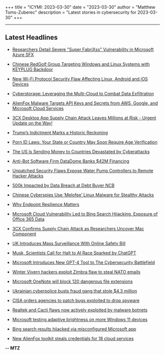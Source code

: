 +++
title = "ICYMI: 2023-03-30"
date = "2023-03-30"
author = "Matthew Toms-Zuberec"
description = "Latest stories in cybersecurity for 2023-03-30"
+++

---------------------------------------------------------------------------
## Latest Headlines
- [Researchers Detail Severe "Super FabriXss" Vulnerability in Microsoft Azure SFX](https://thehackernews.com/2023/03/researchers-detail-severe-super.html)

- [Chinese RedGolf Group Targeting Windows and Linux Systems with KEYPLUG Backdoor](https://thehackernews.com/2023/03/chinese-redgolf-group-targeting-windows.html)

- [New Wi-Fi Protocol Security Flaw Affecting Linux, Android and iOS Devices](https://thehackernews.com/2023/03/new-wi-fi-protocol-security-flaw.html)

- [Cyberstorage: Leveraging the Multi-Cloud to Combat Data Exfiltration](https://thehackernews.com/2023/03/cyberstorage-leveraging-multi-cloud-to.html)

- [AlienFox Malware Targets API Keys and Secrets from AWS, Google, and Microsoft Cloud Services](https://thehackernews.com/2023/03/alienfox-malware-targets-api-keys-and.html)

- [3CX Desktop App Supply Chain Attack Leaves Millions at Risk - Urgent Update on the Way!](https://thehackernews.com/2023/03/3cx-desktop-app-targeted-in-supply.html)

- [Trump’s Indictment Marks a Historic Reckoning](https://www.wired.com/story/trump-indictment-historical-reckoning/)

- [Porn ID Laws: Your State or Country May Soon Require Age Verification](https://www.wired.com/story/porn-age-checks-id-laws/)

- [The US Is Sending Money to Countries Devastated by Cyberattacks](https://www.wired.com/story/white-house-costa-rica-albania-ransomware-aid/)

- [Anti-Bot Software Firm DataDome Banks $42M Financing](https://www.securityweek.com/anti-bot-software-firm-datadome-banks-42m-financing/)

- [Unpatched Security Flaws Expose Water Pump Controllers to Remote Hacker Attacks](https://www.securityweek.com/unpatched-security-flaws-expose-water-pump-controllers-to-remote-hacker-attacks/)

- [500k Impacted by Data Breach at Debt Buyer NCB](https://www.securityweek.com/500k-impacted-by-data-breach-at-debt-buyer-ncb/)

- [Chinese Cyberspies Use ‘Melofee’ Linux Malware for Stealthy Attacks](https://www.securityweek.com/chinese-cyberspies-use-melofee-linux-malware-for-stealthy-attacks/)

- [Why Endpoint Resilience Matters](https://www.securityweek.com/why-endpoint-resilience-matters/)

- [Microsoft Cloud Vulnerability Led to Bing Search Hijacking, Exposure of Office 365 Data](https://www.securityweek.com/microsoft-cloud-vulnerability-led-to-bing-search-hijacking-exposure-of-office-365-data/)

- [3CX Confirms Supply Chain Attack as Researchers Uncover Mac Component](https://www.securityweek.com/3cx-confirms-supply-chain-attack-as-researchers-uncover-mac-component/)

- [UK Introduces Mass Surveillance With Online Safety Bill](https://www.securityweek.com/uk-introduces-mass-surveillance-with-online-safety-bill/)

- [Musk, Scientists Call for Halt to AI Race Sparked by ChatGPT](https://www.securityweek.com/musk-scientists-call-for-halt-to-ai-race-sparked-by-chatgpt/)

- [Microsoft Introduces New GPT-4 Tool to The Cybersecurity Battlefield](https://cybersecuritynews.com/gpt-4-tool/)

- [Winter Vivern hackers exploit Zimbra flaw to steal NATO emails](https://www.bleepingcomputer.com/news/security/winter-vivern-hackers-exploit-zimbra-flaw-to-steal-nato-emails/)

- [Microsoft OneNote will block 120 dangerous file extensions](https://www.bleepingcomputer.com/news/security/microsoft-onenote-will-block-120-dangerous-file-extensions/)

- [Ukrainian cyberpolice busts fraud gang that stole $4.3 million](https://www.bleepingcomputer.com/news/security/ukrainian-cyberpolice-busts-fraud-gang-that-stole-43-million/)

- [CISA orders agencies to patch bugs exploited to drop spyware](https://www.bleepingcomputer.com/news/security/cisa-orders-agencies-to-patch-bugs-exploited-to-drop-spyware/)

- [Realtek and Cacti flaws now actively exploited by malware botnets](https://www.bleepingcomputer.com/news/security/realtek-and-cacti-flaws-now-actively-exploited-by-malware-botnets/)

- [Microsoft testing adaptive brightness on more Windows 11 devices](https://www.bleepingcomputer.com/news/microsoft/microsoft-testing-adaptive-brightness-on-more-windows-11-devices/)

- [Bing search results hijacked via misconfigured Microsoft app](https://www.bleepingcomputer.com/news/security/bing-search-results-hijacked-via-misconfigured-microsoft-app/)

- [New AlienFox toolkit steals credentials for 18 cloud services](https://www.bleepingcomputer.com/news/security/new-alienfox-toolkit-steals-credentials-for-18-cloud-services/)

**-- MTZ**
